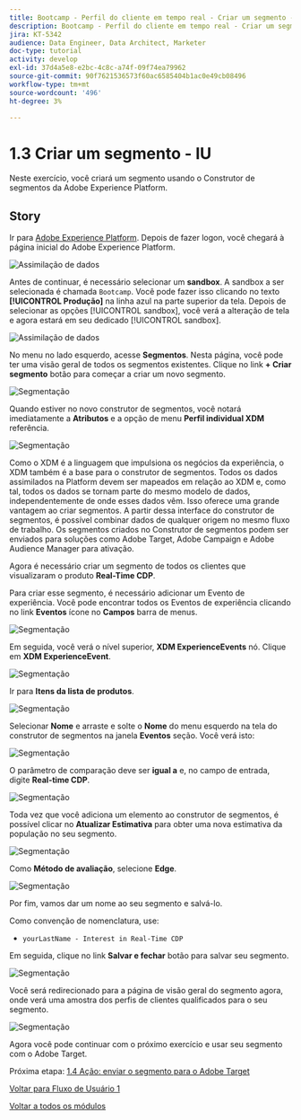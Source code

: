 ```yaml
---
title: Bootcamp - Perfil do cliente em tempo real - Criar um segmento - Interface do usuário
description: Bootcamp - Perfil do cliente em tempo real - Criar um segmento - Interface do usuário
jira: KT-5342
audience: Data Engineer, Data Architect, Marketer
doc-type: tutorial
activity: develop
exl-id: 37d4a5e8-e2bc-4c8c-a74f-09f74ea79962
source-git-commit: 90f7621536573f60ac6585404b1ac0e49cb08496
workflow-type: tm+mt
source-wordcount: '496'
ht-degree: 3%

---
```


# 1.3 Criar um segmento - IU

Neste exercício, você criará um segmento usando o Construtor de segmentos da Adobe Experience Platform.

## Story

Ir para [Adobe Experience Platform](https://experience.adobe.com/platform). Depois de fazer logon, você chegará à página inicial do Adobe Experience Platform.

![Assimilação de dados](./images/home.png)

Antes de continuar, é necessário selecionar um **sandbox**. A sandbox a ser selecionada é chamada ``Bootcamp``. Você pode fazer isso clicando no texto **[!UICONTROL Produção]** na linha azul na parte superior da tela. Depois de selecionar as opções [!UICONTROL sandbox], você verá a alteração de tela e agora estará em seu dedicado [!UICONTROL sandbox].

![Assimilação de dados](./images/sb1.png)

No menu no lado esquerdo, acesse **Segmentos**. Nesta página, você pode ter uma visão geral de todos os segmentos existentes. Clique no link **+ Criar segmento** botão para começar a criar um novo segmento.

![Segmentação](./images/menuseg.png)

Quando estiver no novo construtor de segmentos, você notará imediatamente a **Atributos** e a opção de menu **Perfil individual XDM** referência.

![Segmentação](./images/segmentationui.png)

Como o XDM é a linguagem que impulsiona os negócios da experiência, o XDM também é a base para o construtor de segmentos. Todos os dados assimilados na Platform devem ser mapeados em relação ao XDM e, como tal, todos os dados se tornam parte do mesmo modelo de dados, independentemente de onde esses dados vêm. Isso oferece uma grande vantagem ao criar segmentos. A partir dessa interface do construtor de segmentos, é possível combinar dados de qualquer origem no mesmo fluxo de trabalho. Os segmentos criados no Construtor de segmentos podem ser enviados para soluções como Adobe Target, Adobe Campaign e Adobe Audience Manager para ativação.

Agora é necessário criar um segmento de todos os clientes que visualizaram o produto **Real-Time CDP**.

Para criar esse segmento, é necessário adicionar um Evento de experiência. Você pode encontrar todos os Eventos de experiência clicando no link **Eventos** ícone no **Campos** barra de menus.

![Segmentação](./images/findee.png)

Em seguida, você verá o nível superior, **XDM ExperienceEvents** nó. Clique em **XDM ExperienceEvent**.

![Segmentação](./images/see.png)

Ir para **Itens da lista de produtos**.

![Segmentação](./images/plitems.png)

Selecionar **Nome** e arraste e solte o **Nome** do menu esquerdo na tela do construtor de segmentos na janela **Eventos** seção. Você verá isto:

![Segmentação](./images/eewebpdtlname.png)

O parâmetro de comparação deve ser **igual a** e, no campo de entrada, digite **Real-time CDP**.

![Segmentação](./images/pv.png)

Toda vez que você adiciona um elemento ao construtor de segmentos, é possível clicar no **Atualizar Estimativa** para obter uma nova estimativa da população no seu segmento.

![Segmentação](./images/refreshest.png)

Como **Método de avaliação**, selecione **Edge**.

![Segmentação](./images/evedge.png)

Por fim, vamos dar um nome ao seu segmento e salvá-lo.

Como convenção de nomenclatura, use:

- `yourLastName - Interest in Real-Time CDP`

Em seguida, clique no link **Salvar e fechar** botão para salvar seu segmento.

![Segmentação](./images/segmentname.png)

Você será redirecionado para a página de visão geral do segmento agora, onde verá uma amostra dos perfis de clientes qualificados para o seu segmento.

![Segmentação](./images/savedsegment.png)

Agora você pode continuar com o próximo exercício e usar seu segmento com o Adobe Target.

Próxima etapa: [1.4 Ação: enviar o segmento para o Adobe Target](./ex4.md)

[Voltar para Fluxo de Usuário 1](./uc1.md)

[Voltar a todos os módulos](../../overview.md)

